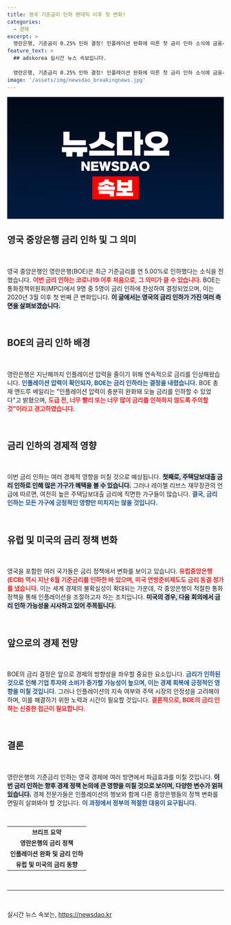 ```yaml
---
title: 영국 기준금리 인하 팬데믹 이후 첫 변화!
categories:
  - 경제
excerpt: >
  영란은행, 기준금리 0.25% 인하 결정! 인플레이션 완화에 따른 첫 금리 인하 소식에 금융시장 요동. 베일리 총재는 금리 인하 속도에 유의할 것이라 밝혔습니다. 신중한 경제 회복의 갈림길에 선 영국 경제!
feature_text: >
  ## adskorea 실시간 뉴스 속보입니다.

  영란은행, 기준금리 0.25% 인하 결정! 인플레이션 완화에 따른 첫 금리 인하 소식에 금융시장 요동. 베일리 총재는 금리 인하 속도에 유의할 것이라 밝혔습니다. 신중한 경제 회복의 갈림길에 선 영국 경제!
image: '/assets/img/newsdao_breakingnews.jpg'
---
```


<p><img src="/assets/img/newsdao_breakingnews.jpg" alt="adskorea 속보" /></p>

<h2 data-ke-size="size26">영국 중앙은행 금리 인하 및 그 의미</h2>

<p data-ke-size="size16">&nbsp;</p> 

<p>영국 중앙은행인 영란은행(BOE)은 최근 기준금리를 연 5.00%로 인하했다는 소식을 전했습니다. <b><span style="color: #ee2323;">이번 금리 인하는 코로나19 이후 처음으로, 그 의미가 클 수 있습니다.</span></b> BOE는 통화정책위원회(MPC)에서 9명 중 5명이 금리 인하에 찬성하여 결정되었으며, 이는 2020년 3월 이후 첫 번째 큰 변화입니다. <b><span style="background-color: #21538527;">이 글에서는 영국의 금리 인하가 가진 여러 측면을 살펴보겠습니다.</span></b> </p>

<p data-ke-size="size16">&nbsp;</p>

<h2 data-ke-size="size26">BOE의 금리 인하 배경</h2>

<p data-ke-size="size16">&nbsp;</p> 

<p>영란은행은 지난해까지 인플레이션 압력을 줄이기 위해 연속적으로 금리를 인상해왔습니다. <b><span style="color: #1a5490;">인플레이션 압력이 확인되자, BOE는 금리 인하라는 결정을 내렸습니다.</span></b> BOE 총재 앤드루 베일리는 "인플레이션 압력이 충분히 완화돼 오늘 금리를 인하할 수 있었다"고 밝혔으며, <b><span style="color: #ee2323;">도급 전, 너무 빨리 또는 너무 많이 금리를 인하하지 않도록 주의할 것"이라고 경고하였습니다.</span></b> </p>

<p data-ke-size="size16">&nbsp;</p>

<h2 data-ke-size="size26">금리 인하의 경제적 영향</h2>

<p data-ke-size="size16">&nbsp;</p>

<p>이번 금리 인하는 여러 경제적 영향을 미칠 것으로 예상됩니다. <b><span style="background-color: #21538527;">첫째로, 주택담보대출 금리 인하로 인해 많은 가구가 혜택을 볼 수 있습니다.</span></b> 그러나 레이첼 리브스 재무장관의 언급에 따르면, 여전히 높은 주택담보대출 금리에 직면한 가구들이 많습니다. <b><span style="color: #1a5490;">결국, 금리 인하는 모든 가구에 긍정적인 영향만 미치지는 않을 것입니다.</span></b></p>

<p data-ke-size="size16">&nbsp;</p>

<h2 data-ke-size="size26">유럽 및 미국의 금리 정책 변화</h2>

<p data-ke-size="size16">&nbsp;</p>

<p>영국을 포함한 여러 국가들은 금리 정책에서 변화를 보이고 있습니다. <b><span style="color: #ee2323;">유럽중앙은행(ECB) 역시 지난 6월 기준금리를 인하한 바 있으며, 미국 연방준비제도도 금리 동결 정가를 냈습니다.</span></b> 이는 세계 경제의 불확실성이 확대되는 가운데, 각 중앙은행이 적절한 통화정책을 통해 인플레이션을 조절하고자 하는 조치입니다. <b><span style="background-color: #21538527;">미국의 경우, 다음 회의에서 금리 인하 가능성을 시사하고 있어 주목됩니다.</span></b></p>

<p data-ke-size="size16">&nbsp;</p>

<h2 data-ke-size="size26">앞으로의 경제 전망</h2>

<p data-ke-size="size16">&nbsp;</p>

<p>BOE의 금리 결정은 앞으로 경제의 방향성을 좌우할 중요한 요소입니다. <b><span style="color: #1a5490;">금리가 인하된 것으로 인해 기업 투자와 소비가 증가할 가능성이 높으며, 이는 경제 회복에 긍정적인 영향을 미칠 것입니다.</span></b> 그러나 인플레이션의 지속 여부와 주택 시장의 안정성을 고려해야 하며, 이를 해결하기 위한 노력과 시간이 필요할 것입니다. <b><span style="color: #ee2323;">결론적으로, BOE의 금리 인하는 신중한 접근이 필요합니다.</span></b></p>

<p data-ke-size="size16">&nbsp;</p>

<h2 data-ke-size="size26">결론</h2>

<p data-ke-size="size16">&nbsp;</p>

<p>영란은행의 기준금리 인하는 영국 경제에 여러 방면에서 파급효과를 미칠 것입니다. <b><span style="background-color: #21538527;">이번 금리 인하는 향후 경제 정책 논의에 큰 영향을 미칠 것으로 보이며, 다양한 변수가 얽혀 있습니다.</span></b> 경제 전문가들은 인플레이션의 행보와 함께 다른 중앙은행들의 정책 변화를 면밀히 살펴봐야 할 것입니다. <b><span style="color: #1a5490;">이 과정에서 정부의 적절한 대응이 요구됩니다.</span></b> </p>

<p data-ke-size="size16">&nbsp;</p> 

<table>
<tr>
<td style="text-align: center; height: 17px;"><b>브리프 요약</b></td>
</tr>
<tr>
<td style="text-align: center; height: 17px;"><b>영란은행의 금리 정책</b></td>
</tr>
<tr>
<td style="text-align: center; height: 17px;"><b>인플레이션 완화 및 금리 인하</b></td>
</tr>
<tr>
<td style="text-align: center; height: 17px;"><b>유럽 및 미국의 금리 동향</b></td>
</tr>
</table> 

<p data-ke-size="size16">&nbsp;</p>

<hr> 

<p data-ke-size="size16">&nbsp;</p>
실시간 뉴스 속보는, <a href="https://newsdao.kr" rel="dofollow">https://newsdao.kr</a>


